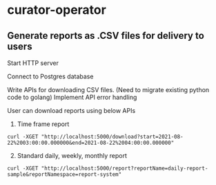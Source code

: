 # curator-operator

## Generate reports as .CSV files for delivery to users

Start HTTP server

Connect to Postgres database

Write APIs for downloading CSV files. (Need to migrate existing python code to golang)  Implement API error handling 

User can download reports using below APIs

1. Time frame report

```
curl -XGET "http://localhost:5000/download?start=2021-08-22%2003:00:00.000000&end=2021-08-22%2004:00:00.000000"
```

2. Standard daily, weekly, monthly report

```
curl -XGET "http://localhost:5000/report?reportName=daily-report-sample&reportNamespace=report-system"
```
